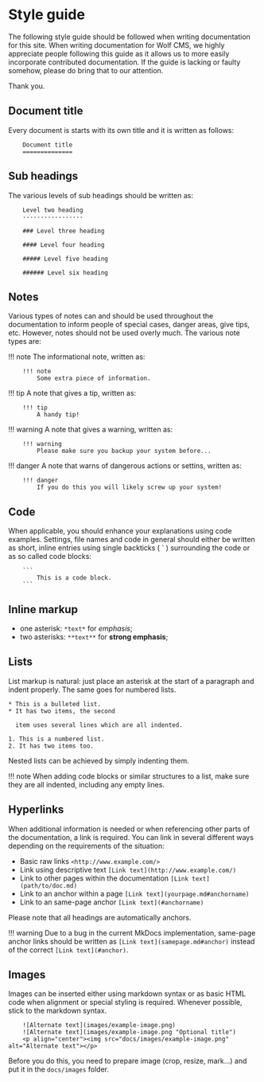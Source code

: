Style guide
===========

The following style guide should be followed when writing documentation for this site. When writing documentation for Wolf CMS, we highly appreciate people following this guide as it allows us to more easily incorporate contributed documentation. If the guide is lacking or faulty somehow, please do bring that to our attention.

Thank you.

Document title
--------------

Every document is starts with its own title and it is written as follows:

```
	Document title
	==============
```

Sub headings
------------

The various levels of sub headings should be written as:

```
	Level two heading
	-----------------

	### Level three heading

	#### Level four heading

	##### Level five heading

	###### Level six heading
```

Notes
-----

Various types of notes can and should be used throughout the documentation to inform people of special cases, danger areas, give tips, etc. However, notes should not be used overly much. The various note types are:

!!! note
	The informational note, written as:

		!!! note
			Some extra piece of information.

!!! tip
	A note that gives a tip, written as:

		!!! tip
			A handy tip!

!!! warning
	A note that gives a warning, written as:

		!!! warning
			Please make sure you backup your system before...

!!! danger
	A note that warns of dangerous actions or settins, written as:

		!!! danger
			If you do this you will likely screw up your system!

Code
----

When applicable, you should enhance your explanations using code examples. Settings, file names and code in general should either be written as short, inline entries using single backticks ( ` ) surrounding the code or as so called code blocks:

```
	```
		This is a code block.
	```
```

Inline markup
-------------

* one asterisk: `*text*` for *emphasis*;
* two asterisks: `**text**` for **strong emphasis**;

Lists
-----

List markup is natural: just place an asterisk at the start of a paragraph and indent properly. The same goes for numbered lists.

```
* This is a bulleted list.
* It has two items, the second

  item uses several lines which are all indented.

1. This is a numbered list.
2. It has two items too.
```

Nested lists can be achieved by simply indenting them.

!!! note
	When adding code blocks or similar structures to a list, make sure they are all indented, including any empty lines.

Hyperlinks
----------

When additional information is needed or when referencing other parts of the documentation, a link is required. You can link in several different ways depending on the requirements of the situation:

* Basic raw links
	`<http://www.example.com/>`
* Link using descriptive text
	`[Link text](http://www.example.com/)`
* Link to other pages within the documentation
	`[Link text](path/to/doc.md)`
* Link to an anchor within a page
	`[Link text](yourpage.md#anchorname)`
* Link to an same-page anchor
	`[Link text](#anchorname)`

Please note that all headings are automatically anchors.

!!! warning
	Due to a bug in the current MkDocs implementation, same-page anchor links should be written as `[Link text](samepage.md#anchor)` instead of the correct `[Link text](#anchor)`.

Images
------

Images can be inserted either using markdown syntax or as basic HTML code when alignment or special styling is required. Whenever possible, stick to the markdown syntax.

```
	![Alternate text](images/example-image.png)
	![Alternate text](images/example-image.png "Optional title")
    <p align="center"><img src="docs/images/example-image.png" alt="Alternate text"></p>
```

Before you do this, you need to prepare image (crop, resize, mark...) and put it in the `docs/images` folder.
